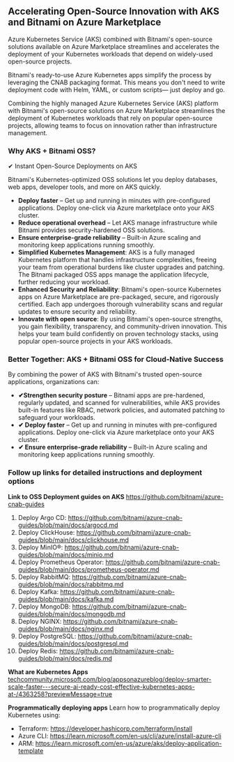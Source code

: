 ## Accelerating Open-Source Innovation with AKS and Bitnami on Azure Marketplace

Azure Kubernetes Service (AKS) combined with Bitnami's open-source solutions available on Azure Marketplace streamlines and accelerates the deployment of your Kubernetes workloads that depend on widely-used open-source projects.

Bitnami's ready-to-use Azure Kubernetes apps simplify the process by leveraging the CNAB packaging format. This means you don't need to write deployment code with Helm, YAML, or custom scripts— just deploy and go.

Combining the highly managed Azure Kubernetes Service (AKS) platform with Bitnami's open-source solutions on Azure Marketplace streamlines the deployment of Kubernetes workloads that rely on popular open-source projects, allowing teams to focus on innovation rather than infrastructure management.

### Why AKS + Bitnami OSS?

✔ Instant Open-Source Deployments on AKS

Bitnami's Kubernetes-optimized OSS solutions let you deploy databases, web apps, developer tools, and more on AKS quickly.

- **Deploy faster** – Get up and running in minutes with pre-configured applications. Deploy one-click via Azure marketplace onto your AKS cluster.
- **Reduce operational overhead** – Let AKS manage infrastructure while Bitnami provides security-hardened OSS solutions.
- **Ensure enterprise-grade reliability** – Built-in Azure scaling and monitoring keep applications running smoothly.
- **Simplified Kubernetes Management**: AKS is a fully managed Kubernetes platform that handles infrastructure complexities, freeing your team from operational burdens like cluster upgrades and patching. The Bitnami packaged OSS apps manage the application lifecycle, further reducing your workload.
- **Enhanced Security and Reliability**: Bitnami's open-source Kubernetes apps on Azure Marketplace are pre-packaged, secure, and rigorously certified. Each app undergoes thorough vulnerability scans and regular updates to ensure security and reliability.
- **Innovate with open source**: By using Bitnami's open-source strengths, you gain flexibility, transparency, and community-driven innovation. This helps your team build confidently on proven technology stacks, using popular open-source projects in your AKS workloads.

### Better Together: AKS + Bitnami OSS for Cloud-Native Success

By combining the power of AKS with Bitnami's trusted open-source applications, organizations can:

- **✔Strengthen security posture** – Bitnami apps are pre-hardened, regularly updated, and scanned for vulnerabilities, while AKS provides built-in features like RBAC, network policies, and automated patching to safeguard your workloads.
- **✔ Deploy faster** – Get up and running in minutes with pre-configured applications. Deploy one-click via Azure marketplace onto your AKS cluster.
- **✔ Ensure enterprise-grade reliability** – Built-in Azure scaling and monitoring keep applications running smoothly.

### Follow up links for detailed instructions and deployment options

**Link to OSS Deployment guides on AKS** https://github.com/bitnami/azure-cnab-guides
1. Deploy Argo CD: https://github.com/bitnami/azure-cnab-guides/blob/main/docs/argocd.md
2. Deploy ClickHouse: https://github.com/bitnami/azure-cnab-guides/blob/main/docs/clickhouse.md
3. Deploy MinIO®: https://github.com/bitnami/azure-cnab-guides/blob/main/docs/minio.md
4. Deploy Prometheus Operator: https://github.com/bitnami/azure-cnab-guides/blob/main/docs/prometheus-operator.md
5. Deploy RabbitMQ: https://github.com/bitnami/azure-cnab-guides/blob/main/docs/rabbitmq.md
6. Deploy Kafka: https://github.com/bitnami/azure-cnab-guides/blob/main/docs/kafka.md
7. Deploy MongoDB: https://github.com/bitnami/azure-cnab-guides/blob/main/docs/mongodb.md
8. Deploy NGINX: https://github.com/bitnami/azure-cnab-guides/blob/main/docs/nginx.md
9. Deploy PostgreSQL: https://github.com/bitnami/azure-cnab-guides/blob/main/docs/postgresql.md
10. Deploy Redis: https://github.com/bitnami/azure-cnab-guides/blob/main/docs/redis.md


**What are Kubernetes Apps** [techcommunity.microsoft.com/blog/appsonazureblog/deploy-smarter-scale-faster---secure-ai-ready-cost-effective-kubernetes-apps-at-/4363258?previewMessage=true](https://techcommunity.microsoft.com/blog/appsonazureblog/deploy-smarter-scale-faster---secure-ai-ready-cost-effective-kubernetes-apps-at-/4363258?previewMessage=true)

**Programmatically deploying apps** 
Learn how to programmatically deploy Kubernetes using: 

- Terraform: https://developer.hashicorp.com/terraform/install
- Azure CLI: https://learn.microsoft.com/en-us/cli/azure/install-azure-cli
- ARM: https://learn.microsoft.com/en-us/azure/aks/deploy-application-template




